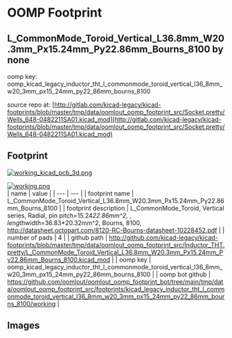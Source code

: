 # OOMP Footprint  
## L_CommonMode_Toroid_Vertical_L36.8mm_W20.3mm_Px15.24mm_Py22.86mm_Bourns_8100  by none  
  
oomp key: oomp_kicad_legacy_inductor_tht_l_commonmode_toroid_vertical_l36_8mm_w20_3mm_px15_24mm_py22_86mm_bourns_8100  
  
source repo at: [http://gitlab.com/kicad-legacy/kicad-footprints/blob/master/tmp/data/oomlout_oomp_footprint_src/Socket.pretty/Wells_648-0482211SA01.kicad_mod](http://gitlab.com/kicad-legacy/kicad-footprints/blob/master/tmp/data/oomlout_oomp_footprint_src/Socket.pretty/Wells_648-0482211SA01.kicad_mod)  
## Footprint  
  
[![working_kicad_pcb_3d.png](working_kicad_pcb_3d_600.png)](working_kicad_pcb_3d.png)  
  
[![working.png](working_600.png)](working.png)  
| name | value | 
| --- | --- | 
| footprint name | L_CommonMode_Toroid_Vertical_L36.8mm_W20.3mm_Px15.24mm_Py22.86mm_Bourns_8100 | 
| footprint description | L_CommonMode_Toroid, Vertical series, Radial, pin pitch=15.24*22.86mm^2, , length*width=36.83*20.32mm^2, Bourns, 8100, http://datasheet.octopart.com/8120-RC-Bourns-datasheet-10228452.pdf | 
| number of pads | 4 | 
| github path | http://github.com/kicad-legacy/kicad-footprints/blob/master/tmp/data/oomlout_oomp_footprint_src/Inductor_THT.pretty/L_CommonMode_Toroid_Vertical_L36.8mm_W20.3mm_Px15.24mm_Py22.86mm_Bourns_8100.kicad_mod | 
| oomp key | oomp_kicad_legacy_inductor_tht_l_commonmode_toroid_vertical_l36_8mm_w20_3mm_px15_24mm_py22_86mm_bourns_8100 | 
| oomp bot github | https://github.com/oomlout/oomlout_oomp_footprint_bot/tree/main/tmp/data/oomlout_oomp_footprint_src/footprints/kicad_legacy_inductor_tht_l_commonmode_toroid_vertical_l36_8mm_w20_3mm_px15_24mm_py22_86mm_bourns_8100/working | 
## Images  
